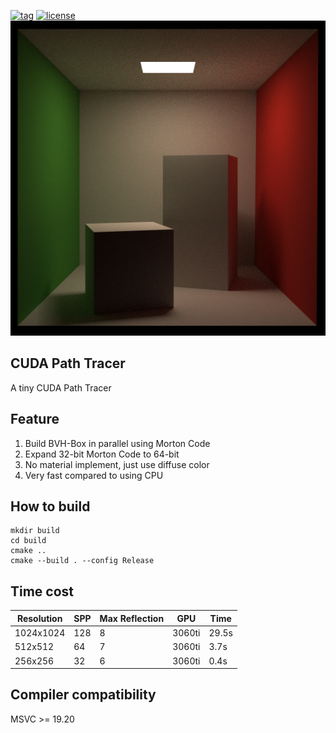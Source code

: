 [![tag](https://img.shields.io/github/v/tag/lonelywm/cuda_path_tracer)](https://github.com/lonelywm/ability_system/tags)
[![license](https://img.shields.io/github/license/lonelywm/cuda_path_tracer)](LICENSE) 
![avatar](https://github.com/lonelywm/cuda_path_tracer/blob/master/output/binary1024.png)

## CUDA Path Tracer
A tiny CUDA Path Tracer

## Feature
1. Build BVH-Box in parallel using Morton Code
2. Expand 32-bit Morton Code to 64-bit
3. No material implement, just use diffuse color
4. Very fast compared to using CPU

## How to build

```
mkdir build
cd build
cmake ..
cmake --build . --config Release
```

## Time cost
| Resolution   | SPP  | Max Reflection   | GPU     |  Time  |
| ------------ | ---- | ---------------- | ------- | ------ |
| 1024x1024    | 128  | 8                | 3060ti  | 29.5s  |
| 512x512      | 64   | 7                | 3060ti  | 3.7s   |
| 256x256      | 32   | 6                | 3060ti  | 0.4s   |

## Compiler compatibility
MSVC >= 19.20